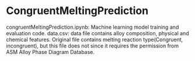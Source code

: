 # CongruentMeltingPrediction
 
congruentMeltingPrediction.ipynb: Machine learning model training and evaluation code.
data.csv: data file contains alloy composition, physical and chemical features. Original file contains melting reaction type(Congruent, incongruent), but this file does not since it requires the permission from ASM Alloy Phase Diagram Database.
